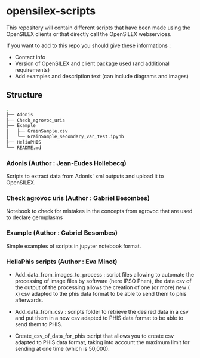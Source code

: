 # opensilex-scripts

This repository will contain different scripts that have been made using the OpenSILEX clients or that directly call the OpenSILEX webservices.

If you want to add to this repo you should give these informations :

* Contact info
* Version of OpenSILEX and client package used (and additional requirements)
* Add examples and description text (can include diagrams and images)

## Structure

```bash
.
├── Adonis
├── Check_agrovoc_uris
├── Example
│   ├── GrainSample.csv
│   └── GrainSample_secondary_var_test.ipynb
├── HeliaPHIS
└── README.md
```

### Adonis (Author : Jean-Eudes Hollebecq)

Scripts to extract data from Adonis' xml outputs and upload it to  OpenSILEX.

### Check agrovoc uris (Author : Gabriel Besombes)

Notebook to check for mistakes in the concepts from agrovoc that are used to declare germplasms

### Example (Author : Gabriel Besombes)

Simple examples of scripts in jupyter notebook format.

### HeliaPhis scripts (Author : Eva Minot)

* Add_data_from_images_to_process : script files allowing to automate the processing of image files by software (here IPSO Phen),  the data csv of the output of the processing allows the creation of one (or more) new ( x) csv adapted to the phis data format to be able to send them to phis afterwards.

* Add_data_from_csv : scripts folder to retrieve the desired data in a csv and put them in a new csv adapted to PHIS data format to be able to send them to PHIS.

* Create_csv_of_data_for_phis  :script that allows you to create csv adapted to PHIS data format, taking into account the maximum limit for sending at one time (which is 50,000).

